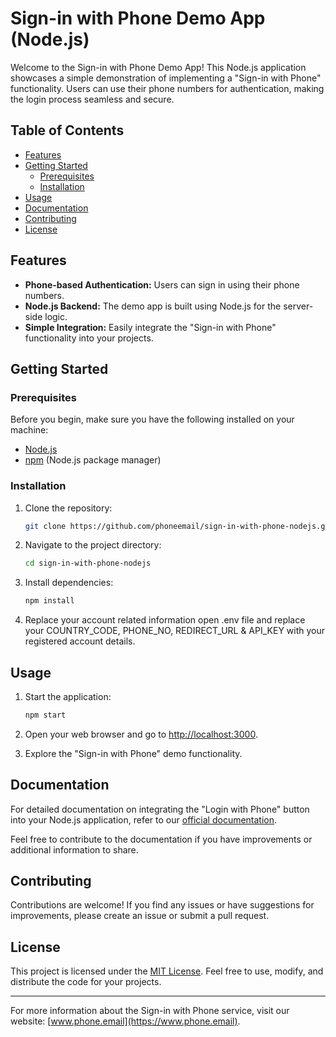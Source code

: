 # Sign-in with Phone Demo App (Node.js)

Welcome to the Sign-in with Phone Demo App! This Node.js application showcases a simple demonstration of implementing a "Sign-in with Phone" functionality. Users can use their phone numbers for authentication, making the login process seamless and secure.

## Table of Contents

- [Features](#features)
- [Getting Started](#getting-started)
  - [Prerequisites](#prerequisites)
  - [Installation](#installation)
- [Usage](#usage)
- [Documentation](#documentation)
- [Contributing](#contributing)
- [License](#license)

## Features

- **Phone-based Authentication:** Users can sign in using their phone numbers.
- **Node.js Backend:** The demo app is built using Node.js for the server-side logic.
- **Simple Integration:** Easily integrate the "Sign-in with Phone" functionality into your projects.

## Getting Started

### Prerequisites

Before you begin, make sure you have the following installed on your machine:

- [Node.js](https://nodejs.org/)
- [npm](https://www.npmjs.com/) (Node.js package manager)

### Installation

1. Clone the repository:

    ```bash
    git clone https://github.com/phoneemail/sign-in-with-phone-nodejs.git
    ```

2. Navigate to the project directory:

    ```bash
    cd sign-in-with-phone-nodejs
    ```

3. Install dependencies:

    ```bash
    npm install
    ```

4. Replace your account related information 
    open .env file and replace your COUNTRY_CODE, PHONE_NO, REDIRECT_URL & API_KEY with your registered account details.
     

## Usage

1. Start the application:

    ```bash
    npm start
    ```

2. Open your web browser and go to [http://localhost:3000](http://localhost:3000).

3. Explore the "Sign-in with Phone" demo functionality.

## Documentation

For detailed documentation on integrating the "Login with Phone" button into your Node.js application, refer to our [official documentation](https://www.phone.email/docs#nodejs).

Feel free to contribute to the documentation if you have improvements or additional information to share.

## Contributing

Contributions are welcome! If you find any issues or have suggestions for improvements, please create an issue or submit a pull request. 

## License

This project is licensed under the [MIT License](LICENSE). Feel free to use, modify, and distribute the code for your projects.

---

For more information about the Sign-in with Phone service, visit our website: [www.phone.email](https://www.phone.email).
